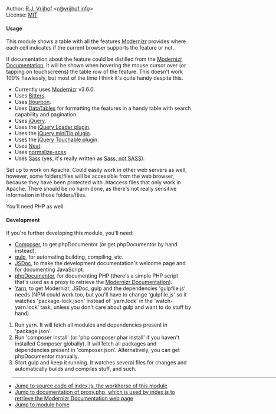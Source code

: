Author: [R.J. Vrijhof](https://www.vrijhof.info) <<r@vrijhof.info>><br/>
License: [MIT](https://opensource.org/licenses/MIT)

#### Usage ####

This module shows a table with all the features [Modernizr](https://modernizr.com) provides where each cell indicates
if the current browser supports the feature or not.

If documentation about the feature could be distilled from the [Modernizr Documentation](https://modernizr.com/docs), it
will be shown when hovering the mouse cursor over (or tapping on touchscreens) the table row of the feature. This
doesn't work 100% flawlessly, but most of the time I think it's quite handy despite this.

- Currently uses [Modernizr](https://modernizr.com) v3.6.0.
- Uses [Bitters](https://bitters.bourbon.io).
- Uses [Bourbon](https://www.bourbon.io).
- Uses [DataTables](https://www.datatables.net) for formatting the features in a handy table with search capability and
  pagination.
- Uses [jQuery](https://jquery.com).
- Uses the [jQuery Loader plugin](https://plugins.jquery.com/loader).
- Uses the [jQuery miniTip plugin](https://plugins.jquery.com/miniTip).
- Uses the [jQuery Touchable plugin](https://github.com/dotmaster/Touchable-jQuery-Plugin).
- Uses [Neat](https://neat.bourbon.io).
- Uses [normalize-scss](https://github.com/JohnAlbin/normalize-scss).
- Uses [Sass](https://sass-lang.com) (yes, it's really written as [Sass, not SASS](http://sassnotsass.com)).

Set up to work on Apache. Could easily work in other web servers as well, however, some folders/files will be accessible
from the web browser, because they have been protected with .htaccess files that only work in Apache. There should be no
harm done, as there's not really sensitive information in those folders/files.

You'll need PHP as well.

#### Development ####

If you're further developing this module, you'll need:
- [Composer](https://getcomposer.org), to get phpDocumentor (or get phpDocumentor by hand instead).
- [gulp](https://gulpjs.com), for automating building, compiling, etc.
- [JSDoc](https://github.com/jsdoc3/jsdoc), to make the development documentation's welcome page and for documenting
  JavaScript.
- [phpDocumentor](https://phpdoc.org), for documenting PHP (there's a simple PHP script that's used as a proxy to
  retrieve the [Modernizr Documentation](https://modernizr.com/docs)).
- [Yarn](https://yarnpkg.com), to get Modernizr, JSDoc, gulp and the dependencies 'gulpfile.js' needs (NPM could work
  too, but you'll have to change 'gulpfile.js' so it watches 'package-lock.json' instead of 'yarn.lock' in the
  'watch-yarn.lock' task, unless you don't care about gulp and want to do stuff by hand).


1. Run yarn. It will fetch all modules and dependencies present in 'package.json'.
2. Run 'composer install' (or 'php composer.phar install' if you haven't installed Composer globally). It will fetch all
   packages and dependencies present in 'composer.json'. Alternatively, you can get phpDocumentor manually.
3. Start gulp and keep it running. It watches several files for changes and automatically builds and compiles stuff, and
   such.

<hr style="border-bottom-color: #000; border-bottom-width: 1px; margin-left: 1em; margin-right: auto; width: 80em" />

- [Jump to source code of index.js, the workhorse of this module](index.js.html)
- [Jump to documentation of proxy.php, which is used by index.js to retrieve the Modernizr Documentation web
  page](files/proxy.html)
- [Jump to module home](../..)
